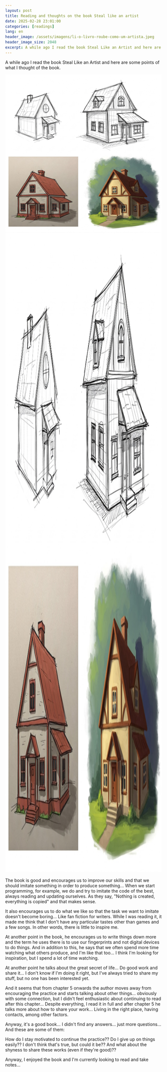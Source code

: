 ```yaml
---
layout: post
title: Reading and thoughts on the book Steal like an artist
date: 2025-02-28 23:01:00
categories: [readings]
lang: en
header_image: /assets/imagens/li-o-livro-roube-como-um-artista.jpeg
header_image_size: 2048
excerpt: A while ago I read the book Steal Like an Artist and here are some points of what I thought of th...
---
```


A while ago I read the book Steal Like an Artist and here are some points of what I thought of the book.

![Stealing like an artist](/assets/imagens/li-o-livro-roube-como-um-artista.jpeg)
<img alt="Stealing like an artist" src="/assets/imagens/li-o-livro-roube-como-um-artista.jpeg" width="2048" height="2048">

The book is good and encourages us to improve our skills and that we should imitate something in order to produce something... When we start programming, for example, we do and try to imitate the code of the best, always reading and updating ourselves. As they say, "Nothing is created, everything is copied" and that makes sense.

It also encourages us to do what we like so that the task we want to imitate doesn't become boring... Like fan fiction for writers. While I was reading it, it made me think that I don't have any particular tastes other than games and a few songs. In other words, there is little to inspire me.

At another point in the book, he encourages us to write things down more and the term he uses there is to use our fingerprints and not digital devices to do things. And in addition to this, he says that we often spend more time watching what others produce, and I'm like that too... I think I'm looking for inspiration, but I spend a lot of time watching.

At another point he talks about the great secret of life... Do good work and share it... I don't know if I'm doing it right, but I've always tried to share my stuff, but no one has been interested yet.

And it seems that from chapter 5 onwards the author moves away from encouraging the practice and starts talking about other things... obviously with some connection, but I didn't feel enthusiastic about continuing to read after this chapter... Despite everything, I read it in full and after chapter 5 he talks more about how to share your work... Living in the right place, having contacts, among other factors.

Anyway, it's a good book... I didn't find any answers... just more questions... And these are some of them:

How do I stay motivated to continue the practice??
Do I give up on things easily?? I don't think that's true, but could it be??
And what about the shyness to share these works (even if they're good)??

Anyway, I enjoyed the book and I'm currently looking to read and take notes...